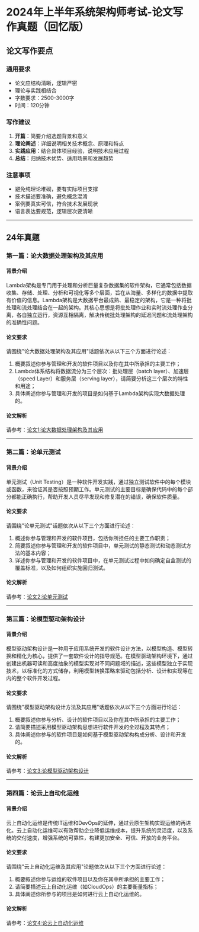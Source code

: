 # 2024年上半年系统架构师考试-论文写作真题（回忆版）


## 论文写作要点

### 通用要求
- 论文应结构清晰，逻辑严密
- 理论与实践相结合
- 字数要求：2500-3000字
- 时间：120分钟

### 写作建议
1. **开篇**：简要介绍选题背景和意义
2. **理论阐述**：详细说明相关技术概念、原理和特点
3. **实践应用**：结合具体项目经验，说明技术应用过程
4. **总结**：归纳技术优势、适用场景和发展趋势

### 注意事项
- 避免纯理论堆砌，要有实际项目支撑
- 技术描述要准确，避免概念混淆
- 案例要真实可信，符合技术发展现状
- 语言表达要规范，逻辑层次要清晰

---
## 24年真题
### 第一篇：论大数据处理架构及其应用

#### 背景介绍
Lambda架构是专门用于处理和分析巨量复杂数据集的软件架构，它通常包括数据收集、存储、处理、分析和可视化等多个层面，旨在从海量、多样化的数据中提取有价值的信息。Lambda架构是大数据平台最成熟、最稳定的架构，它是一种将批处理和流处理结合在一起的架构。其核心思想是将批处理作业和实时流处理作业分离，各自独立运行，资源互相隔离，解决传统批处理架构的延迟问题和流处理架构的准确性问题。

#### 论文要求
请围绕"论大数据处理架构及其应用"话题依次从以下三个方面进行论述：
1. 概要叙述你参与管理和开发的软件项目以及你在其中所承担的主要工作；
2. Lambda体系结构将数据流分为三个层次：批处理层（batch layer）、加速层（speed Layer）和服务层（serving layer），请简要分析这三个层次的特性和用途；
3. 具体阐述你参与管理和开发的项目是如何基于Lambda架构实现大数据处理的。

#### 论文解析

请参考：[论文1:论大数据处理架构及其应用](./lecture_detail/p1.md)

---

### 第二篇：论单元测试

#### 背景介绍
单元测试（Unit Testing）是一种软件开发实践，通过独立测试软件中的每个模块或函数，来验证其是否按照预期工作。单元测试的主要目标是确保代码中的每个部分都能正确执行，帮助开发人员尽早发现和修复潜在的错误，确保软件质量。

#### 论文要求
请围绕"论单元测试"话题依次从以下三个方面进行论述：
1. 概述你参与管理和开发的软件项目，包括你所担任的主要工作职责；
2. 简要叙述你参与管理和开发的软件项目中，单元测试的静态测试和动态测试方法的基本内容；
3. 详述你参与管理和开发的软件项目中，在单元测试过程中如何确定自盒测试的覆盖标准，以及如何组织实施回归测试。

#### 论文解析

请参考：[论文2:论单元测试](./lecture_detail/p2.md)

---

### 第三篇：论模型驱动架构设计

#### 背景介绍
模型驱动架构设计是一种用于应用系统开发的软件设计方法，以模型构造、模型转换和精化为核心，提供了一套软件设计的指导规范。在模型驱动架构环境下，通过创建出机器可读和高度抽象的模型实现对不同问题域的描述，这些模型独立于实现技术，以标准化的方式储存，利用模型转换策略来驱动包括分析、设计和实现等在内的整个软件开发过程。

#### 论文要求
请围绕"模型驱动架构设计方法及其应用"话题依次从以下三个方面进行论述：
1. 概要叙述你参与分析、设计的软件项目以及你在其中所承担的主要工作；
2. 请简要描述采用模型驱动架构思想进行软件开发的全过程及其特点；
3. 具体阐述你参与的软件项目是如何基于模型驱动架构构成分析、设计和开发的。

#### 论文解析

请参考：[论文3:论模型驱动架构设计](./lecture_detail/p3.md)

---

### 第四篇：论云上自动化运维

#### 背景介绍
云上自动化运维是传统IT运维和DevOps的延伸，通过云原生架构实现运维的再进化。云上自动化运维可以有效帮助企业降低运维成本，提升系统的灵活度，以及系统的交付速度，增强系统的可靠性，构建更加安全、可信、开放的业务平台。

#### 论文要求
请围绕"云上自动化运维及其应用"论题依次从以下三个方面进行论述：
1. 概要叙述你参与运维的软件项目以及你在其中所承担的主要工作；
2. 请简要描述云上自动化运维（如CloudOps）的主要衡量指标；
3. 具体阐述你所参与的项目是如何进行云上自动化运维的。

#### 论文解析

请参考：[论文4:论云上自动化运维](./lecture_detail/p4.md)
